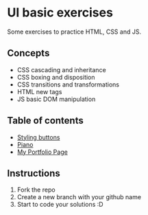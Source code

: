 # UI basic exercises
Some exercises to practice HTML, CSS and JS.

## Concepts
* CSS cascading and inheritance
* CSS boxing and disposition
* CSS transitions and transformations
* HTML new tags
* JS basic DOM manipulation

## Table of contents
* [Styling buttons](./styledButton) 
* [Piano](./piano)
* [My Portfolio Page](./personalPage)

## Instructions
1. Fork the repo
2. Create a new branch with your github name
3. Start to code your solutions :D
